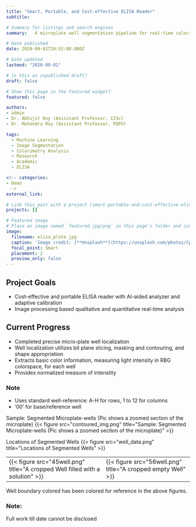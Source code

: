 ```yaml
---
title: "Smart, Portable, and Cost-effective ELISA Reader"
subtitle: 

# Summary for listings and search engines
summary:   A microplate well segmentation pipeline for real-time colorimetric analysis of microplate wells.

# Date published
date: 2020-09-01T20:52:00.000Z

# Date updated
lastmod: "2020-09-01"

# Is this an unpublished draft?
draft: false

# Show this page in the Featured widget?
featured: false

authors:
- admin
- Dr. Abhijit Roy (Assistant Professor, IISc)
- Dr. Mohendra Roy (Assistant Professor, PDPU)

tags:
  - Machine Learning
  - Image Segmentation
  - Colorimetry Analysis
  - Research
  - Academic
  - ELISA

<!-- categories:
- Demo
 -->
external_link: 

# Link this post with a project [smart-portable-and-cost-effective-elisa-reader]
projects: [] 

# Featured image
# Place an image named `featured.jpg/png` in this page's folder and customize its options here.
image:
  filename: elisa_plate.jpg
  caption: 'Image credit: [**Unsplash**](https://unsplash.com/photos/CpkOjOcXdUY)'
  focal_point: Smart
  placement: 2
  preview_only: false
---
```


## Project Goals

- Cost-effective and portable ELISA reader with AI-aided analyzer and adaptive calibration
- Image processing based qualitative and quantitative real-time analysis

## Current Progress

- Completed precise micro-plate well localization
- Well localization utilizes bit plane slicing, masking and contouring, and shape appropriation
- Extracts basic color information, measuring light intensity in RBG colorspace, for each well
- Provides normalized measure of intenstity

### Note

- Uses standard well-reference: A-H for rows, 1 to 12 for columns
- ‘00’ for base/reference well

Sample: Segmented Microplate-wells (Pic shows a zoomed section of the microplate)
{{< figure src="contoured_img.png" title="Sample: Segmented Microplate-wells (Pic shows a zoomed section of the microplate)" >}}

Locations of Segmented Wells
{{< figure src="well_data.png" title="Locations of Segmented Wells" >}}

| | |
| --- | ---|
| {{< figure src="45well.png" title="A cropped Well filled with a solution" >}} | {{< figure src="56well.png" title="A cropped empty Well" >}} |
 
Well boundary colored has been colored for reference in the above figures.

### Note:
Full work till date cannot be disclosed
